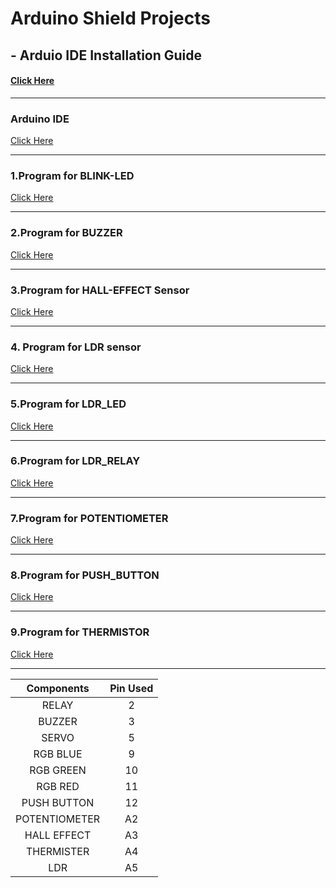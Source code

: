 
# Arduino Shield Projects

## - Arduio IDE Installation Guide
####  [Click Here](https://github.com/SKsaikiran/Arduion_uno_Shield/blob/213cef248f3ff976b4a65c93f33341efb070d635/Arduion_IDE_Installation.md)
  
-------
### Arduino IDE
   [Click Here](https://drive.google.com/drive/folders/1H14DQ2ko-v9bQKvVj3KGK7GOz79M1Zd5?usp=sharing)
   
   ------

### 1.Program for BLINK-LED
  [Click Here](https://github.com/SKsaikiran/Arduion_uno_Shield/blob/61b274dcc4b36a11949e1b44408a4f29bf003161/BLINK-LED/BLINK-LED.ino)
  
  -------
  
### 2.Program for BUZZER
  [Click Here](https://github.com/SKsaikiran/Arduion_uno_Shield/blob/61b274dcc4b36a11949e1b44408a4f29bf003161/Buzzer/Buzzer.ino)
  
  --------
### 3.Program for HALL-EFFECT Sensor
  [Click Here](https://github.com/SKsaikiran/Arduion_uno_Shield/blob/61b274dcc4b36a11949e1b44408a4f29bf003161/HALL-EFFECT/HALL-EFFECT.ino)
  
  --------
  
### 4. Program for LDR sensor
  [Click Here](https://github.com/SKsaikiran/Arduion_uno_Shield/blob/83012e2cb95d02cbc60700a00306d2d2a084c291/LDR/LDR.ino)
  
  --------
  
### 5.Program for LDR_LED
  [Click Here](https://github.com/SKsaikiran/Arduion_uno_Shield/blob/83012e2cb95d02cbc60700a00306d2d2a084c291/LDR_LED/LDR_LED.ino)
  
  --------
  
### 6.Program for LDR_RELAY
  [Click Here](https://github.com/SKsaikiran/Arduion_uno_Shield/blob/83012e2cb95d02cbc60700a00306d2d2a084c291/LDR_RELAY/LDR_RELAY.ino)
  
  --------
  
### 7.Program for POTENTIOMETER
  [Click Here](https://github.com/SKsaikiran/Arduion_uno_Shield/blob/83012e2cb95d02cbc60700a00306d2d2a084c291/POTENTIOMETER/POTENTIOMETER.ino)
  
  --------
  
### 8.Program for PUSH_BUTTON
  [Click Here](https://github.com/SKsaikiran/Arduion_uno_Shield/blob/83012e2cb95d02cbc60700a00306d2d2a084c291/PUSH_BUTTON/PUSH_BUTTON.ino)

-------

### 9.Program for THERMISTOR
  [Click Here](https://github.com/SKsaikiran/Arduion_uno_Shield/blob/83012e2cb95d02cbc60700a00306d2d2a084c291/THERMISTOR/THERMISTER.ino)

-------

| **Components** | **Pin Used** |
|:----:|:----:|
|RELAY|2|
|BUZZER|3|
|SERVO|5|
|RGB BLUE|9|
|RGB GREEN|10|
|RGB RED|11|
|PUSH BUTTON|12|
|POTENTIOMETER|A2|
|HALL EFFECT|A3|
|THERMISTER|A4|
|LDR|A5|
